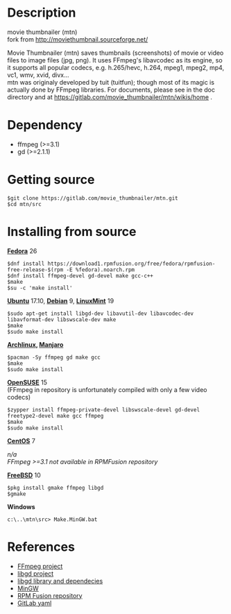 Description
===========
movie thumbnailer (mtn)  
fork from http://moviethumbnail.sourceforge.net/  

Movie Thumbnailer (mtn) saves thumbnails (screenshots) of movie or video files to image files (jpg, png). 
It uses FFmpeg's libavcodec as its engine, so it supports all popular codecs, e.g. h.265/hevc, h.264, mpeg1, mpeg2, mp4, vc1, wmv, xvid, divx...     
mtn was originaly developed by tuit (tuitfun); though most of its magic is actually done 
by FFmpeg libraries. For documents, please see in the doc directory and at
https://gitlab.com/movie_thumbnailer/mtn/wikis/home .


Dependency
==========
 - ffmpeg   (>=3.1)
 - gd       (>=2.1.1)

Getting source
==============
    $git clone https://gitlab.com/movie_thumbnailer/mtn.git
    $cd mtn/src
    
Installing from source
======================

**[Fedora](https://getfedora.org/)** 26 

	$dnf install https://download1.rpmfusion.org/free/fedora/rpmfusion-free-release-$(rpm -E %fedora).noarch.rpm
    $dnf install ffmpeg-devel gd-devel make gcc-c++  
    $make
    $su -c 'make install'

**[Ubuntu](https://www.ubuntu.com/)** 17.10, **[Debian](https://www.debian.org/)** 9, **[LinuxMint](https://linuxmint.com)** 19  

    $sudo apt-get install libgd-dev libavutil-dev libavcodec-dev libavformat-dev libswscale-dev make  
    $make
    $sudo make install

**[Archlinux](https://www.archlinux.org/), [Manjaro](https://manjaro.org/)**  

    $pacman -Sy ffmpeg gd make gcc
    $make
    $sudo make install

**[OpenSUSE](http://opensuse.org/)** 15  
(FFmpeg in repository is unfortunately compiled with only a few video codecs)

    $zypper install ffmpeg-private-devel libswscale-devel gd-devel freetype2-devel make gcc ffmpeg 
    $make
    $sudo make install

    

**[CentOS](https://centos.org/)** 7  

*n/a*  
*FFmpeg >=3.1 not available in RPMFusion repository*  

**[FreeBSD](https://www.freebsd.org/)** 10  

    $pkg install gmake ffmpeg libgd
    $gmake

**Windows**  

    c:\..\mtn\src> Make.MinGW.bat


References
==========
 * [FFmpeg project](http://www.ffmpeg.org)
 * [libgd project](https://libgd.github.io)
 * [libgd library and dependecies](http://gnuwin32.sourceforge.net/packages/gd.htm)
 * [MinGW](http://www.mingw.org/)
 * [RPM Fusion repository](https://rpmfusion.org/)
 * [GitLab yaml](https://docs.gitlab.com/ee/ci/yaml/README.html)
